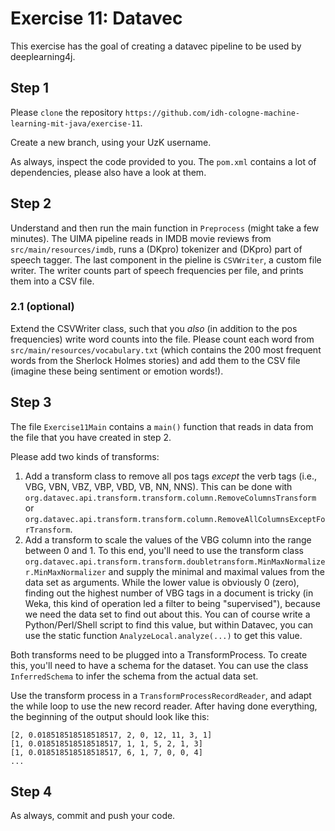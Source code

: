 # Exercise 11: Datavec


This exercise has the goal of creating a datavec pipeline to be used by deeplearning4j.

## Step 1
Please `clone` the repository `https://github.com/idh-cologne-machine-learning-mit-java/exercise-11`.

Create a new branch, using your UzK username.

As always, inspect the code provided to you. The `pom.xml` contains a lot of dependencies, please also have a look at them.

## Step 2
Understand and then run the main function in `Preprocess` (might take a few minutes). The UIMA pipeline reads in IMDB movie reviews from `src/main/resources/imdb`, runs a (DKpro) tokenizer and (DKpro) part of speech tagger. The last component in the pieline is `CSVWriter`, a custom file writer. The writer counts part of speech frequencies per file, and prints them into a CSV file.

### 2.1 (optional)
Extend the CSVWriter class, such that you *also* (in addition to the pos frequencies) write word counts into the file. Please count each word from `src/main/resources/vocabulary.txt` (which contains the 200 most frequent words from the Sherlock Holmes stories) and add them to the CSV file (imagine these being sentiment or emotion words!).

## Step 3
The file `Exercise11Main` contains a `main()` function that reads in data from the file that you have created in step 2. 

Please add two kinds of transforms:

1. Add a transform class to remove all pos tags *except* the verb tags (i.e., VBG, VBN, VBZ, VBP, VBD, VB, NN, NNS). This can be done with `org.datavec.api.transform.transform.column.RemoveColumnsTransform` or `org.datavec.api.transform.transform.column.RemoveAllColumnsExceptForTransform`. 
2. Add a transform to scale the values of the VBG column into the range between 0 and 1. To this end, you'll need to use the transform class `org.datavec.api.transform.transform.doubletransform.MinMaxNormalizer.MinMaxNormalizer` and supply the minimal and maximal values from the data set as arguments. While the lower value is obviously 0 (zero), finding out the highest number of VBG tags in a document is tricky (in Weka, this kind of operation led a filter to being "supervised"), because we need the data set to find out about this. You can of course write a Python/Perl/Shell script to find this value, but within Datavec, you can use the static function `AnalyzeLocal.analyze(...)` to get this value.

Both transforms need to be plugged into a TransformProcess. To create this, you'll need to have a schema for the dataset. You can use the class `InferredSchema` to infer the schema from the actual data set.

Use the transform process in a `TransformProcessRecordReader`, and adapt the while loop to use the new record reader.
After having done everything, the beginning of the output should look like this:

```
[2, 0.018518518518518517, 2, 0, 12, 11, 3, 1]
[1, 0.018518518518518517, 1, 1, 5, 2, 1, 3]
[1, 0.018518518518518517, 6, 1, 7, 0, 0, 4]
...
```

## Step 4
As always, commit and push your code.